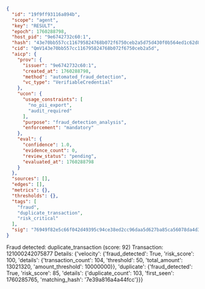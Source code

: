 ```json
{
  "id": "19f9ff93116a894b",
  "scope": "agent",
  "key": "RESULT",
  "epoch": 1760288798,
  "host_pid": "9e6742732c60:1",
  "hash": "43e70bb557cc116795824768b072f6750ceb2a5d75d430f0b564ed1c62d84ad5",
  "cid": "QmV143e70bb557cc116795824768b072f6750ceb2a5d",
  "aicp": {
    "prov": {
      "issuer": "9e6742732c60:1",
      "created_at": 1760288798,
      "method": "automated_fraud_detection",
      "vc_type": "VerifiableCredential"
    },
    "ucon": {
      "usage_constraints": [
        "no_pii_export",
        "audit_required"
      ],
      "purpose": "fraud_detection_analysis",
      "enforcement": "mandatory"
    },
    "eval": {
      "confidence": 1.0,
      "evidence_count": 0,
      "review_status": "pending",
      "evaluated_at": 1760288798
    }
  },
  "sources": [],
  "edges": [],
  "metrics": {},
  "thresholds": {},
  "tags": [
    "fraud",
    "duplicate_transaction",
    "risk_critical"
  ],
  "sig": "76949f82e5c66f042d49395c94ce38ed2cc96daa5d627ba85ca56078da4d3bab"
}
```

Fraud detected: duplicate_transaction (score: 92)
Transaction: 121000242075877
Details: {'velocity': {'fraud_detected': True, 'risk_score': 100, 'details': {'transaction_count': 104, 'threshold': 50, 'total_amount': 13021320, 'amount_threshold': 10000000}}, 'duplicate': {'fraud_detected': True, 'risk_score': 85, 'details': {'duplicate_count': 103, 'first_seen': 1760285765, 'matching_hash': '7e39a816a4a44fcc'}}}